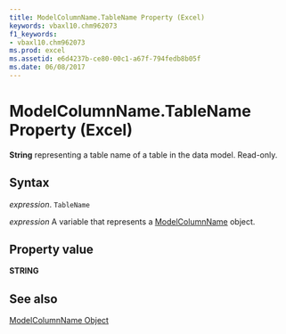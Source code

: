 ```yaml
---
title: ModelColumnName.TableName Property (Excel)
keywords: vbaxl10.chm962073
f1_keywords:
- vbaxl10.chm962073
ms.prod: excel
ms.assetid: e6d4237b-ce80-00c1-a67f-794fedb8b05f
ms.date: 06/08/2017
---
```



# ModelColumnName.TableName Property (Excel)

 **String** representing a table name of a table in the data model. Read-only.


## Syntax

 _expression_. `TableName`

 _expression_ A variable that represents a [ModelColumnName](Excel.modelcolumnname.md) object.


## Property value

 **STRING**


## See also



[ModelColumnName Object](Excel.modelcolumnname.md)

